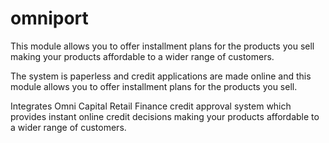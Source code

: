 # omniport
This module allows you to offer installment plans for the products you sell making your products affordable to a wider range of customers.

The system is paperless and credit applications are made online and this module allows you to offer installment plans for the products you sell.

Integrates Omni Capital Retail Finance credit approval system which provides instant online credit decisions making your products affordable to a wider range of customers.
